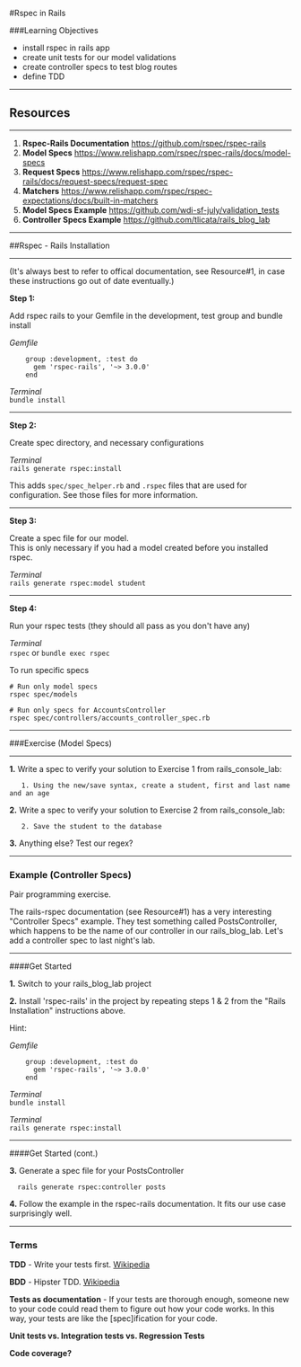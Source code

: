 #Rspec in Rails

###Learning Objectives
- install rspec in rails app
- create unit tests for our model validations
- create controller specs to test blog routes
- define TDD

---

## Resources
______________

1. **Rspec-Rails Documentation** https://github.com/rspec/rspec-rails  
2. **Model Specs** https://www.relishapp.com/rspec/rspec-rails/docs/model-specs  
3. **Request Specs** https://www.relishapp.com/rspec/rspec-rails/docs/request-specs/request-spec  
4. **Matchers**  https://www.relishapp.com/rspec/rspec-expectations/docs/built-in-matchers
5. **Model Specs Example** https://github.com/wdi-sf-july/validation_tests
6. **Controller Specs Example** https://github.com/tlicata/rails_blog_lab

---

##Rspec - Rails Installation
_____________________________

(It's always best to refer to offical documentation, see Resource#1,
in case these instructions go out of date eventually.)

**Step 1:**  

Add rspec rails to your Gemfile in the development, test group and bundle install  

*Gemfile*

        group :development, :test do
          gem 'rspec-rails', '~> 3.0.0'
        end

*Terminal*  
`bundle install`  

---

**Step 2:**  

Create spec directory, and necessary configurations  

*Terminal*  
`rails generate rspec:install`  

This adds `spec/spec_helper.rb` and `.rspec` files that are used for configuration. See those files for more information. 

--- 

**Step 3:**  

Create a spec file for our model.  
This is only necessary if you had a model created before you installed rspec.  

*Terminal*  
`rails generate rspec:model student`  

---

**Step 4:**  

Run your rspec tests (they should all pass as you don't have any)  

*Terminal*  
`rspec` or `bundle exec rspec`

To run specific specs

```
# Run only model specs
rspec spec/models

# Run only specs for AccountsController
rspec spec/controllers/accounts_controller_spec.rb
```

---

###Exercise (Model Specs)
__________________

**1.** Write a spec to verify your solution to Exercise 1 from rails_console_lab:

       1. Using the new/save syntax, create a student, first and last name and an age

**2.** Write a spec to verify your solution to Exercise 2 from rails_console_lab:

       2. Save the student to the database

**3.** Anything else? Test our regex?

---

### Example (Controller Specs)

Pair programming exercise.

The rails-rspec documentation (see Resource#1) has a very interesting
"Controller Specs" example.  They test something called
PostsController, which happens to be the name of our controller in our
rails_blog_lab. Let's add a controller spec to last night's lab.

---

####Get Started

**1.** Switch to your rails_blog_lab project

**2.** Install 'rspec-rails' in the project by repeating steps 1 & 2
  from the "Rails Installation" instructions above.
  
Hint:

*Gemfile*

        group :development, :test do
          gem 'rspec-rails', '~> 3.0.0'
        end

*Terminal*  
`bundle install`  

*Terminal*  
`rails generate rspec:install`  

---

####Get Started (cont.)

**3.** Generate a spec file for your PostsController

      rails generate rspec:controller posts

**4.** Follow the example in the rspec-rails documentation. It fits
  our use case surprisingly well.

---

### Terms

**TDD** - Write your tests first. [Wikipedia](http://en.wikipedia.org/wiki/Test-driven_development)

**BDD** - Hipster TDD. [Wikipedia](http://en.wikipedia.org/wiki/Behavior-driven_development)

**Tests as documentation** - If your tests are thorough enough,
  someone new to your code could read them to figure out how your code
  works. In this way, your tests are like the [spec]ification for your
  code.

**Unit tests vs. Integration tests vs. Regression Tests**

**Code coverage?**
